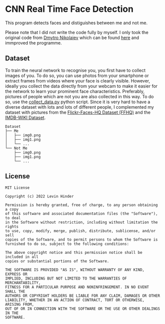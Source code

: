 # CNN Real Time Face Detection

This program detects faces and distiguishes between me and not me.

Please note that I did not write the code fully by myself. I only took the original code from <a href="https://medium.com/@andimid">Dmytro Nikolaiev</a> which can be found <a href="https://towardsdatascience.com/how-to-create-real-time-face-detector-ff0e1f81925f/">here</a> and immproved the programme.


## Dataset

To train the neural network to recognise you, you first have to collect images of you. To do so, you can use photos from your smartphone or extract frames from videos where your face is clearly visible. However, ideally you collect the data directly from your webcam to make it easier for the network to learn your prominent face characteristics. Preferably, pictures of people which are not you are also collected in this way. To do so, use the <a href="https://github.com/LevinHinder/CNN-Real-Time-Face-Detection/blob/main/collect%20data.py">collect_data.py</a> python script. Since it is very hard to have a diverse dataset with lots and lots of different people, I complemented my dataset with pictures from the <a href="https://github.com/NVlabs/ffhq-dataset">Flickr-Faces-HQ Dataset (FFHQ)</a> and the <a href="https://data.vision.ee.ethz.ch/cvl/rrothe/imdb-wiki/">IMDB-WIKI Dataset</a>.

    Dataset
    ├── Me
    │   ├── img0.png
    │   ├── img1.png
    │   └── ...
    └── Not Me
        ├── img0.png
        ├── img1.png
        └── ...


## License

    MIT License

    Copyright (c) 2022 Levin Hinder

    Permission is hereby granted, free of charge, to any person obtaining a copy
    of this software and associated documentation files (the "Software"), to deal
    in the Software without restriction, including without limitation the rights
    to use, copy, modify, merge, publish, distribute, sublicense, and/or sell
    copies of the Software, and to permit persons to whom the Software is
    furnished to do so, subject to the following conditions:

    The above copyright notice and this permission notice shall be included in all
    copies or substantial portions of the Software.

    THE SOFTWARE IS PROVIDED "AS IS", WITHOUT WARRANTY OF ANY KIND, EXPRESS OR
    IMPLIED, INCLUDING BUT NOT LIMITED TO THE WARRANTIES OF MERCHANTABILITY,
    FITNESS FOR A PARTICULAR PURPOSE AND NONINFRINGEMENT. IN NO EVENT SHALL THE
    AUTHORS OR COPYRIGHT HOLDERS BE LIABLE FOR ANY CLAIM, DAMAGES OR OTHER
    LIABILITY, WHETHER IN AN ACTION OF CONTRACT, TORT OR OTHERWISE, ARISING FROM,
    OUT OF OR IN CONNECTION WITH THE SOFTWARE OR THE USE OR OTHER DEALINGS IN THE
    SOFTWARE.
